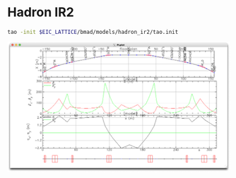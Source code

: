 # Hadron IR2



```bash
tao -init $EIC_LATTICE/bmad/models/hadron_ir2/tao.init
```

![](images/tao_hadron_ir2.png)
